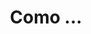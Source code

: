 ---
title: Como ...
weight: 52
description: Nesta seção, você vai encontrar tutoriais sobre Credenciais, Fórmulas, Standard Inputs and Stdin flags. 
---